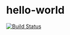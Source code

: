 # hello-world
[![Build Status](https://travis-ci.org/justguo/hello-world.svg?branch=master)](https://travis-ci.org/justguo/hello-world)
